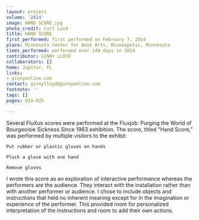 ```yaml
---
layout: project
volume: '2014'
image: HAND_SCORE.jpg
photo_credit: Curt Lund
title: HAND SCORE
first_performed: first performed on February 7, 2014
place: Minnesota Center for Book Arts, Minneapolis, Minnesota
times_performed: performed over 149 days in 2014
contributor: GINNY LLOYD
collaborators: []
home: Jupiter, FL
links:
- ginnyonline.com
contact: ginnylloyd@ginnyonline.com
footnote: ''
tags: []
pages: 024-025

---
```


Several FluXus scores were performed at the Fluxjob: Purging the World of Bourgeoisie Sickness Since 1963 exhibition. The score, titled “Hand Score,” was performed by multiple visitors to the exhibit:

	Put rubber or plastic gloves on hands

	Pluck a glove with one hand

	Remove gloves

I wrote this score as an exploration of interactive performance whereas the performers are the audience. They interact with the installation rather than with another performer or audience. I chose to include objects and instructions that held no inherent meaning except for in the imagination or experience of the performer. This provided room for personalized interpretation of the instructions and room to add their own actions.
